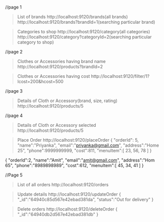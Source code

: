 //page 1
> List of brands
http://localhost:9120/brands(all brands)
http://localhost:9120/brands?brandId=1(searching particular brand)

> Categories to shop
http://localhost:9120/category(all categories)
http://localhost:9120/category?categoryId=2(searching particular category to shop)


//page 2
> Clothes or Accessories having brand name
http://localhost:9120/products?brandId=2

> Clothes or Accessories having cost
http://localhost:9120/filter/1?lcost=200&hcost=500

//page 3
> Details of Cloth or Accessory(brand, size, rating)
http://localhost:9120/products/5

//page 4
> Details of Cloth or Accessory selected
http://localhost:9120/products/5

> Place Order
http://localhost:9120/placeOrder
{
    "orderId": 5,
    "name":"Priyanka",
    "email":"priyanka@gmail.com",
    "address":"Home 25",
    "phone":9999999999,
    "cost":811,
    "menuItem":[
        23,
        56,
        78
    ]
}

{
    "orderId":2,
    "name":"Amit",
    "email":"amit@gmail.com",
    "address":"Hom 65",
    "phone":"8989898989",
    "cost":612,
    "menuItem":[
        45,
        34,
        41
    ]
}

//Page 5
> List of all orders
http://localhost:9120/orders

> Update details
http://localhost:9120/updateOrder
{
    "_id":"64940c85d567e42ebad381da",
    "status":"Out for delivery"
}

> Delete orders
http://localhost:9120/deleteOrder
{
    "_id":"64940db2d567e42ebad381db"
}
